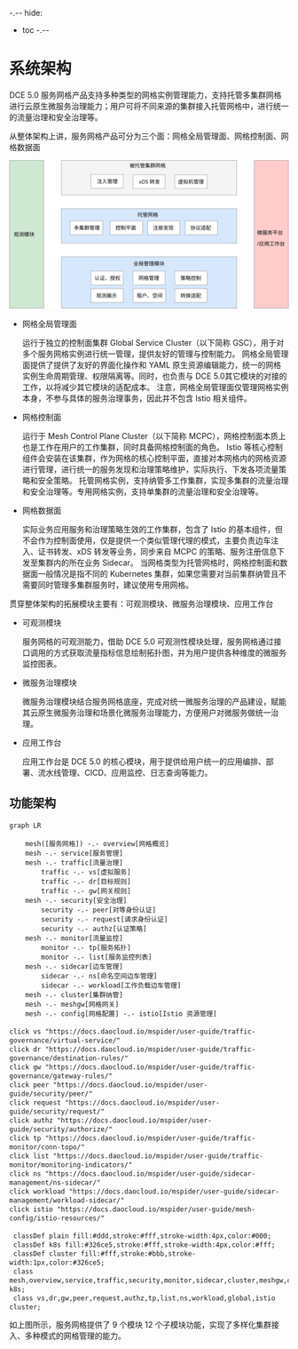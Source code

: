 -.--
hide:
  - toc
-.--

# 系统架构

DCE 5.0 服务网格产品支持多种类型的网格实例管理能力，支持托管多集群网格进行云原生微服务治理能力；用户可将不同来源的集群接入托管网格中，进行统一的流量治理和安全治理等。

从整体架构上讲，服务网格产品可分为三个面：网格全局管理面、网格控制面、网格数据面

![系统架构](../../images/architecture1.svg)

- 网格全局管理面

    运行于独立的控制面集群 Global Service Cluster（以下简称 GSC），⽤于对多个服务⽹格实例进⾏统⼀管理，提供友好的管理与控制能力。
    网格全局管理面提供了提供了友好的界面化操作和 YAML 原生资源编辑能力，统一的网格实例生命周期管理、权限隔离等。同时，也负责与 DCE 5.0其它模块的对接的工作，以将减少其它模块的适配成本。
    注意，网格全局管理面仅管理网格实例本身，不参与具体的服务治理事务，因此并不包含 Istio 相关组件。

- 网格控制面

    运行于 Mesh Control Plane Cluster（以下简称 MCPC），网格控制面本质上也是工作在用户的工作集群，同时具备网格控制面的角色。
    Istio 等核心控制组件会安装在该集群，作为网格的核心控制平面，直接对本网格内的网格资源进行管理，进行统一的服务发现和治理策略维护，实际执行、下发各项流量策略和安全策略。
    托管网格实例，支持纳管多工作集群，实现多集群的流量治理和安全治理等。专用网格实例，支持单集群的流量治理和安全治理等。

- 网格数据面

    实际业务应用服务和治理策略生效的工作集群，包含了 Istio 的基本组件，但不会作为控制面使用，仅是提供一个类似管理代理的模式，主要负责边车注入、证书转发、xDS 转发等业务，同步来自 MCPC 的策略、服务注册信息下发至集群内的所在业务 Sidecar。
    当网格类型为托管网格时，网格控制面和数据面一般情况是指不同的 Kubernetes 集群，如果您需要对当前集群纳管且不需要同时管理多集群服务时，建议使用专用网格。

贯穿整体架构的拓展模块主要有：可观测模块、微服务治理模块、应用工作台

- 可观测模块

    服务网格的可观测能力，借助 DCE 5.0 可观测性模块处理，服务网格通过接口调用的方式获取流量指标信息绘制拓扑图，并为用户提供各种维度的微服务监控图表。

- 微服务治理模块

    微服务治理模块结合服务网格底座，完成对统一微服务治理的产品建设，赋能其云原生微服务治理和场景化微服务治理能力，方便用户对微服务做统一治理。

- 应用工作台

    应用工作台是 DCE 5.0 的核心模块，用于提供给用户统一的应用编排、部署、流水线管理、CICD、应用监控、日志查询等能力。

## 功能架构

```mermaid
graph LR

    mesh([服务网格]) -.- overview[网格概览]
    mesh -.- service[服务管理]
    mesh -.- traffic[流量治理]
        traffic -.- vs[虚拟服务]
        traffic -.- dr[目标规则]
        traffic -.- gw[网关规则]
    mesh -.- security[安全治理]
        security -.- peer[对等身份认证]
        security -.- request[请求身份认证]
        security -.- authz[认证策略]
    mesh -.- monitor[流量监控]
        monitor -.- tp[服务拓扑]
        monitor -.- list[服务监控列表]
    mesh -.- sidecar[边车管理]
        sidecar -.- ns[命名空间边车管理]
        sidecar -.- workload[工作负载边车管理]
    mesh -.- cluster[集群纳管]
    mesh -.- meshgw[网格网关]
    mesh -.- config[网格配置] -.- istio[Istio 资源管理]

click vs "https://docs.daocloud.io/mspider/user-guide/traffic-governance/virtual-service/"
click dr "https://docs.daocloud.io/mspider/user-guide/traffic-governance/destination-rules/"
click gw "https://docs.daocloud.io/mspider/user-guide/traffic-governance/gateway-rules/"
click peer "https://docs.daocloud.io/mspider/user-guide/security/peer/"
click request "https://docs.daocloud.io/mspider/user-guide/security/request/"
click authz "https://docs.daocloud.io/mspider/user-guide/security/authorize/"
click tp "https://docs.daocloud.io/mspider/user-guide/traffic-monitor/conn-topo/"
click list "https://docs.daocloud.io/mspider/user-guide/traffic-monitor/monitoring-indicators/"
click ns "https://docs.daocloud.io/mspider/user-guide/sidecar-management/ns-sidecar/"
click workload "https://docs.daocloud.io/mspider/user-guide/sidecar-management/workload-sidecar/"
click istio "https://docs.daocloud.io/mspider/user-guide/mesh-config/istio-resources/"

 classDef plain fill:#ddd,stroke:#fff,stroke-width:4px,color:#000;
 classDef k8s fill:#326ce5,stroke:#fff,stroke-width:4px,color:#fff;
 classDef cluster fill:#fff,stroke:#bbb,stroke-width:1px,color:#326ce5;
 class mesh,overview,service,traffic,security,monitor,sidecar,cluster,meshgw,config k8s;
 class vs,dr,gw,peer,request,authz,tp,list,ns,workload,global,istio cluster;
```

如上图所示，服务网格提供了 9 个模块 12 个子模块功能，实现了多样化集群接入、多种模式的网格管理的能力。
